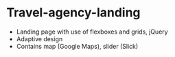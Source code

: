 # Travel-agency-landing
- Landing page with use of flexboxes and grids, jQuery
- Adaptive design
- Contains map (Google Maps), slider (Slick)
